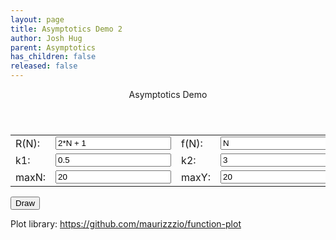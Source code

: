 ```yaml
---
layout: page
title: Asymptotics Demo 2
author: Josh Hug
parent: Asymptotics
has_children: false
released: false
---
```

<script src="https://cdnjs.cloudflare.com/ajax/libs/mathjs/5.0.4/math.min.js"></script>
<script src="https://cdnjs.cloudflare.com/ajax/libs/d3/3.5.5/d3.min.js"></script>
<script src="../../assets/js/jquery.min.js" type="text/javascript"></script>
 <script src="../../assets/css/highlight/highlight.pack.js" type="text/javascript"></script>
 <script src="../../assets/js/copy.js" type="text/javascript"></script>
 <script src="../../assets/js/function-plot.js" type="text/javascript"></script>

<div id="content-container"><main id="content">
  <header class="title">Asymptotics Demo</header>

<form id="form">
<table unlined>
<tr><td>
  <label for="fN">R(N):</label>
  </td><td>
  <input type="text" id="rN" value="2*N + 1" />
  </td>
<td>
  <label for="rN">f(N):</label>
  </td><td>  
  <input type="text" id="fN" value="N" /><br>
</td></tr>
<tr><td>
  <label for="k1">k1:</label>
    </td><td>
  <input type="text" id="k1" value="0.5" />  
</td><td>
  <label for="k2">k2:</label>
    </td><td>
  <input type="text" id="k2" value="3" /><br>
</td></tr>
<tr><td>
  <label for="maxN">maxN:</label>
    </td><td>
  <input type="text" id="maxN" value="20" />  
</td><td>
  <label for="maxY">maxY:</label>
    </td><td>

  <input type="text" id="maxY" value="20" />  
</td></tr>
</table>
  <input type="submit" value="Draw" />
</form>

<div id="plot"></div>
</main>
</div>

<p>
  Plot library: <a href="https://github.com/maurizzzio/function-plot">https://github.com/maurizzzio/function-plot</a>
</p>

<script>
  // Modified from http://gomakethings.com/how-to-get-the-value-of-a-querystring-with-native-javascript/
  var getQueryString = function(field) {
    var href = window.location.href;
    if (href[href.length - 1] === '/') {
      href = href.substring(0, href.length - 1);
    }
    var reg = new RegExp('[?&]' + field + '=([^&#]*)', 'i');
    var string = reg.exec(href);
    return string ? unescape(string[1]) : null;
  };

  function draw() {
    try {
      functionPlot({
        target: '#plot',
        yAxis: {domain: [0, document.getElementById('maxY').value]},
        xAxis: {domain: [0, document.getElementById('maxN').value]},        
        data: [{
          fn: document.getElementById('rN').value.replace(/N/g, "x"),
          sampler: 'builtIn',  // this will make function-plot use the evaluator of math.js
          graphType: 'polyline',
          color: 'red'
        },
        {
          fn: document.getElementById('k1').value + "*(" + document.getElementById('fN').value.replace(/N/g, "x") + ")",
          sampler: 'builtIn',  // this will make function-plot use the evaluator of math.js
          graphType: 'polyline',
          color: 'black'
        },
                {
          fn: document.getElementById('k2').value + "*(" + document.getElementById('fN').value.replace(/N/g, "x") + ")",
          sampler: 'builtIn',  // this will make function-plot use the evaluator of math.js
          graphType: 'polyline',
          color: 'black'
        },
]
      });
    }
    catch (err) {
      console.log(err);
      alert(err);
    }
  }

  document.getElementById('form').onsubmit = function (event) {
    event.preventDefault();
    draw();
  };

  document.getElementById('k1').value = getQueryString('k1') || 0.5;
  document.getElementById('k2').value = getQueryString('k2') || 3;
  document.getElementById('maxN').value = getQueryString('maxN') || 20;
  document.getElementById('maxY').value = getQueryString('maxY') || 20;
  document.getElementById('rN').value = getQueryString('rN') || "2*N + 1";
  document.getElementById('fN').value = getQueryString('fN') || "N";

  draw();
</script>